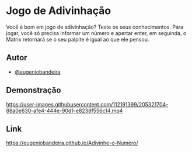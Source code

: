 # Jogo de Adivinhação

Você é bom em jogo de adivinhação? Teste os seus conhecimentos.
Para jogar, você só precisa informar um número e apertar enter, em seguinda, o Matrix retornará se o seu palpite é igual ao que ele pensou.

## Autor

- [@eugeniobandeira](https://github.com/eugeniobandeira)

## Demonstração

https://user-images.githubusercontent.com/112191399/205321704-88a0e630-afe4-444e-90d1-e8238f556c14.mp4

## Link
https://eugeniobandeira.github.io/Adivinhe-o-Numero/




